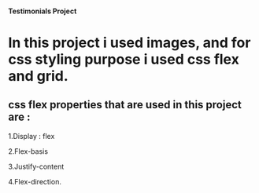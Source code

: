 #### Testimonials Project

# In this project i used images, and for css styling purpose i used css flex and grid.

## css flex properties that are used in this project are :

1.Display : flex

2.Flex-basis

3.Justify-content

4.Flex-direction.